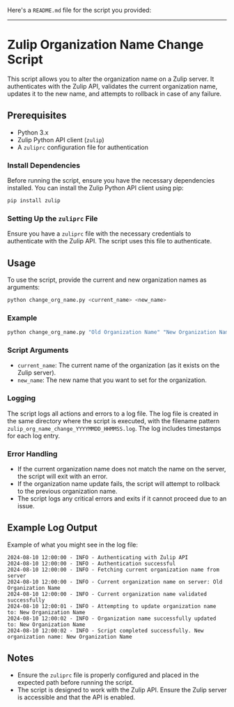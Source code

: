Here's a `README.md` file for the script you provided:

---

# Zulip Organization Name Change Script

This script allows you to alter the organization name on a Zulip server. It authenticates with the Zulip API, validates the current organization name, updates it to the new name, and attempts to rollback in case of any failure.

## Prerequisites

- Python 3.x
- Zulip Python API client (`zulip`)
- A `zuliprc` configuration file for authentication

### Install Dependencies

Before running the script, ensure you have the necessary dependencies installed. You can install the Zulip Python API client using pip:

```bash
pip install zulip
```

### Setting Up the `zuliprc` File

Ensure you have a `zuliprc` file with the necessary credentials to authenticate with the Zulip API. The script uses this file to authenticate.

## Usage

To use the script, provide the current and new organization names as arguments:

```bash
python change_org_name.py <current_name> <new_name>
```

### Example

```bash
python change_org_name.py "Old Organization Name" "New Organization Name"
```

### Script Arguments

- `current_name`: The current name of the organization (as it exists on the Zulip server).
- `new_name`: The new name that you want to set for the organization.

### Logging

The script logs all actions and errors to a log file. The log file is created in the same directory where the script is executed, with the filename pattern `zulip_org_name_change_YYYYMMDD_HHMMSS.log`. The log includes timestamps for each log entry.

### Error Handling

- If the current organization name does not match the name on the server, the script will exit with an error.
- If the organization name update fails, the script will attempt to rollback to the previous organization name.
- The script logs any critical errors and exits if it cannot proceed due to an issue.

## Example Log Output

Example of what you might see in the log file:

```
2024-08-10 12:00:00 - INFO - Authenticating with Zulip API
2024-08-10 12:00:00 - INFO - Authentication successful
2024-08-10 12:00:00 - INFO - Fetching current organization name from server
2024-08-10 12:00:00 - INFO - Current organization name on server: Old Organization Name
2024-08-10 12:00:00 - INFO - Current organization name validated successfully
2024-08-10 12:00:01 - INFO - Attempting to update organization name to: New Organization Name
2024-08-10 12:00:02 - INFO - Organization name successfully updated to: New Organization Name
2024-08-10 12:00:02 - INFO - Script completed successfully. New organization name: New Organization Name
```

## Notes

- Ensure the `zuliprc` file is properly configured and placed in the expected path before running the script.
- The script is designed to work with the Zulip API. Ensure the Zulip server is accessible and that the API is enabled.
